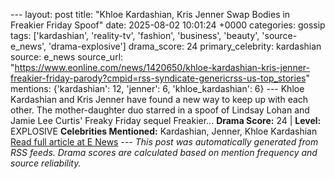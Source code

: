 --- layout: post title: "Khloe Kardashian, Kris Jenner Swap Bodies in Freakier Friday Spoof" date: 2025-08-02 10:01:24 +0000 categories: gossip tags: ['kardashian', 'reality-tv', 'fashion', 'business', 'beauty', 'source-e_news', 'drama-explosive'] drama_score: 24 primary_celebrity: kardashian source: e_news source_url: "https://www.eonline.com/news/1420650/khloe-kardashian-kris-jenner-freakier-friday-parody?cmpid=rss-syndicate-genericrss-us-top_stories" mentions: {'kardashian': 12, 'jenner': 6, 'khloe_kardashian': 6} --- Khloe Kardashian and Kris Jenner have found a new way to keep up with each other. The mother-daughter duo starred in a spoof of Lindsay Lohan and Jamie Lee Curtis' Freaky Friday sequel Freakier... **Drama Score:** 24 | **Level:** EXPLOSIVE **Celebrities Mentioned:** Kardashian, Jenner, Khloe Kardashian [Read full article at E News](https://www.eonline.com/news/1420650/khloe-kardashian-kris-jenner-freakier-friday-parody?cmpid=rss-syndicate-genericrss-us-top_stories) --- *This post was automatically generated from RSS feeds. Drama scores are calculated based on mention frequency and source reliability.*